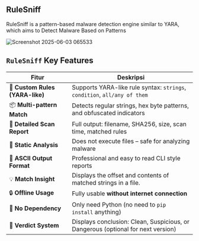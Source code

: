 ## RuleSniff
RuleSniff is a pattern-based malware detection engine similar to YARA, which aims to Detect Malware Based on Patterns

![Screenshot 2025-06-03 065533](https://github.com/user-attachments/assets/df6958a8-072e-4341-a0ba-92bf811c8848)

## `RuleSniff` Key Features
| Fitur                           | Deskripsi                                                                               |
| ------------------------------- | --------------------------------------------------------------------------------------- |
| 🧠 **Custom Rules (YARA-like)** | Supports YARA-like rule syntax: `strings`, `condition`, `all/any of them`             |
| 📦 **Multi-pattern Match**      | Detects regular strings, hex byte patterns, and obfuscated indicators                 |
| 🧾 **Detailed Scan Report**     | Full output: filename, SHA256, size, scan time, matched rules                   |
| 🧱 **Static Analysis**          | Does not execute files – safe for analyzing malware                              |
| 📜 **ASCII Output Format**      | Professional and easy to read CLI style reports                               |
| 💡 **Match Insight**            | Displays the offset and contents of matched strings in a file.                              |
| 🔒 **Offline Usage**            | Fully usable **without internet connection**                                   |
| 🐍 **No Dependency**            | Only need Python (no need to `pip install` anything)                                  |
| 🚨 **Verdict System**           | Displays conclusion: Clean, Suspicious, or Dangerous (optional for next version) |
